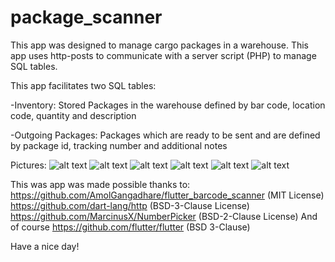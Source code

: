 # package_scanner

This app was designed to manage cargo packages in a warehouse. This app uses http-posts to communicate with a server script (PHP) to manage SQL tables.

This app facilitates two SQL tables:

-Inventory: Stored Packages in the warehouse defined by bar code, location code, quantity and description

-Outgoing Packages: Packages which are ready to be sent and are defined by package id, tracking number and additional notes

Pictures:
![alt text](https://github.com/Ethernull/flutter_package_management_scanner/blob/master/screenshots/create_entry0.jpg?raw=true&s=200)
![alt text](https://github.com/Ethernull/flutter_package_management_scanner/blob/master/screenshots/scan_barcode.jpg?raw=true&s=200)
![alt text](https://github.com/Ethernull/flutter_package_management_scanner/blob/master/screenshots/create_entry1.jpg?raw=true&s=200)
![alt text](https://github.com/Ethernull/flutter_package_management_scanner/blob/master/screenshots/view_table.jpg?raw=true&s=200)
![alt text](https://github.com/Ethernull/flutter_package_management_scanner/blob/master/screenshots/update.jpg?raw=true&s=200)
![alt text](https://github.com/Ethernull/flutter_package_management_scanner/blob/master/screenshots/delete.jpg?raw=true&s=200)

This was app was made possible thanks to:
https://github.com/AmolGangadhare/flutter_barcode_scanner (MIT License)
https://github.com/dart-lang/http (BSD-3-Clause License)
https://github.com/MarcinusX/NumberPicker (BSD-2-Clause License)
And of course
https://github.com/flutter/flutter (BSD 3-Clause)

Have a nice day!




